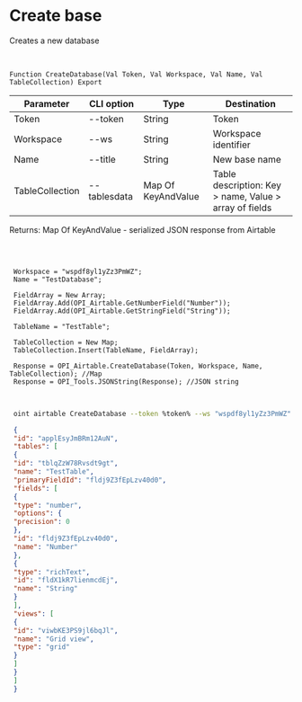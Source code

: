 ﻿---
sidebar_position: 3
---

# Create base
 Creates a new database


<br/>


`Function CreateDatabase(Val Token, Val Workspace, Val Name, Val TableCollection) Export`

 | Parameter | CLI option | Type | Destination |
 |-|-|-|-|
 | Token | --token | String | Token |
 | Workspace | --ws | String | Workspace identifier |
 | Name | --title | String | New base name |
 | TableCollection | --tablesdata | Map Of KeyAndValue | Table description: Key > name, Value > array of fields |

 
 Returns: Map Of KeyAndValue - serialized JSON response from Airtable

<br/>




```bsl title="Code example"
 
 Workspace = "wspdf8yl1yZz3PmWZ";
 Name = "TestDatabase";
 
 FieldArray = New Array;
 FieldArray.Add(OPI_Airtable.GetNumberField("Number"));
 FieldArray.Add(OPI_Airtable.GetStringField("String"));
 
 TableName = "TestTable";
 
 TableCollection = New Map;
 TableCollection.Insert(TableName, FieldArray);
 
 Response = OPI_Airtable.CreateDatabase(Token, Workspace, Name, TableCollection); //Map
 Response = OPI_Tools.JSONString(Response); //JSON string
 
```
	


```sh title="CLI command example"
 
 oint airtable CreateDatabase --token %token% --ws "wspdf8yl1yZz3PmWZ" --title "TestDatabase" --tablesdata %tablesdata%

```

```json title="Result"
 {
 "id": "applEsyJmBRm12AuN",
 "tables": [
 {
 "id": "tblqZzW78Rvsdt9gt",
 "name": "TestTable",
 "primaryFieldId": "fldj9Z3fEpLzv40d0",
 "fields": [
 {
 "type": "number",
 "options": {
 "precision": 0
 },
 "id": "fldj9Z3fEpLzv40d0",
 "name": "Number"
 },
 {
 "type": "richText",
 "id": "fldX1kR7lienmcdEj",
 "name": "String"
 }
 ],
 "views": [
 {
 "id": "viwbKE3PS9jl6bqJl",
 "name": "Grid view",
 "type": "grid"
 }
 ]
 }
 ]
 }
```
